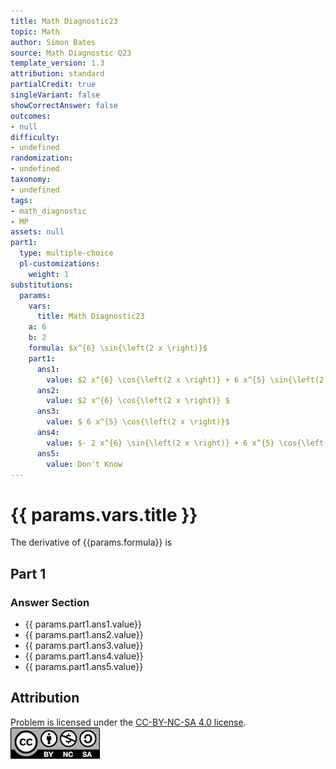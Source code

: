 ```yaml
---
title: Math Diagnostic23
topic: Math
author: Simon Bates
source: Math Diagnostic Q23
template_version: 1.3
attribution: standard
partialCredit: true
singleVariant: false
showCorrectAnswer: false
outcomes:
- null
difficulty:
- undefined
randomization:
- undefined
taxonomy:
- undefined
tags:
- math_diagnostic
- MP
assets: null
part1:
  type: multiple-choice
  pl-customizations:
    weight: 1
substitutions:
  params:
    vars:
      title: Math Diagnostic23
    a: 6
    b: 2
    formula: $x^{6} \sin{\left(2 x \right)}$
    part1:
      ans1:
        value: $2 x^{6} \cos{\left(2 x \right)} + 6 x^{5} \sin{\left(2 x \right)}$
      ans2:
        value: $2 x^{6} \cos{\left(2 x \right)} $
      ans3:
        value: $ 6 x^{5} \cos{\left(2 x \right)}$
      ans4:
        value: $- 2 x^{6} \sin{\left(2 x \right)} + 6 x^{5} \cos{\left(2 x \right)}$
      ans5:
        value: Don't Know
---
```

# {{ params.vars.title }}
The derivative of {{params.formula}} is

## Part 1

### Answer Section

- {{ params.part1.ans1.value}}
- {{ params.part1.ans2.value}}
- {{ params.part1.ans3.value}}
- {{ params.part1.ans4.value}}
- {{ params.part1.ans5.value}}

## Attribution

Problem is licensed under the [CC-BY-NC-SA 4.0 license](https://creativecommons.org/licenses/by-nc-sa/4.0/).<br> ![The Creative Commons 4.0 license requiring attribution-BY, non-commercial-NC, and share-alike-SA license.](https://raw.githubusercontent.com/firasm/bits/master/by-nc-sa.png)